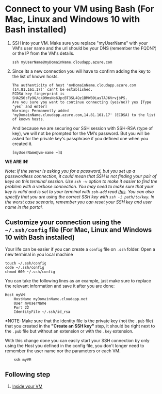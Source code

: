 # Connect to your VM using Bash (For Mac, Linux and Windows 10 with Bash installed)


1. SSH into your VM. Make sure you replace "myUserName" with your VM's user name and the url should be your DNS (remember the FQDN?) or the IP from the VM's details. 
    ```Shell
    ssh myUserName@myDomainName.cloudapp.azure.com
    ```

1. Since its a new connection you will have to confirm adding the key to the list of known hosts.
    ```Shell
    The authenticity of host 'myDomainName.cloudapp.azure.com (14.81.161.17)' can't be established.
    ECDSA key fingerprint is SHA256:Fy9G/qkO9msNo6JpcBT3SL4Qz1BMWB9iasTAJ6VrvjbPS.
    Are you sure you want to continue connecting (yes/no)? yes [Type 'yes' and enter]
    Warning: Permanently added 'myDomainName.cloudapp.azure.com,14.81.161.17' (ECDSA) to the list of known hosts.
    ```
    And because we are securing our SSH session with SSH-RSA (type of key), we will not be prompted for the VM's password. But you will be asked for the private key's passphrase if you defined one when you created it.
    ```Shell
    [myUserName@vm-name ~]$
    ```

**WE ARE IN!**

*Note: If the server is asking you for a password, but you set up a passwordless connection, it could mean that SSH is not finding your pair of keys on this terminal session. Use `ssh -v` option to make it easier to find the problem with a verbose connection.
You may need to make sure that your key is valid and is set to your terminal with `ssh-add` read [this](http://stackoverflow.com/questions/17846529/could-not-open-a-connection-to-your-authentication-agent).
You can also specify that you are using the correct SSH key with `ssh -i path/to/key`.
In the worst case scenario, remember you can reset your SSH key and user name in the portal.*

## Customize your connection using the `~/.ssh/config` file (For Mac, Linux and Windows 10 with Bash installed)

Your life can be easier if you can create a `config` file on `.ssh` folder. Open a new terminal in you local machine

```Shell
touch ~/.ssh/config
code ~/.ssh/config
chmod 600 ~/.ssh/config
```

You can take the following lines as an example, just make sure to replace the relevant information and save it after you are done:

```Shell
Host myVM
    HostName myDomainName.cloudapp.net
    User myUserName
    Port 22
    IdentityFile ~/.ssh/id_rsa
```

*NOTE: Make sure that the identity file is the private key (not the `.pub` file) that you created in the **"Create an SSH key"** step, it should be right next to the `.pub` file but without an extension or with the `.key` extension.

With this change done you can easily start your SSH connection by only using the Host you defined in the config file, you don't longer need to remember the user name nor the parameters or each VM.

```Shell
    ssh myVM
```

## Following step

1. [Inside your VM](04-inside-vm.md)